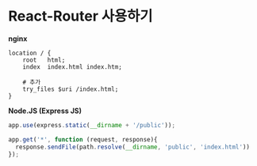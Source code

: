# React-Router 사용하기
__nginx__
```
location / {
    root   html;
    index  index.html index.htm;

    # 추가
    try_files $uri /index.html;
}
```

__Node.JS (Express JS)__
```js
app.use(express.static(__dirname + '/public'));

app.get('*', function (request, response){
  response.sendFile(path.resolve(__dirname, 'public', 'index.html'))
});
```


